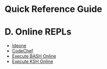 Quick Reference Guide
=====================

# D. Online REPLs

- [Ideone](https://ideone.com/)
- [CodeChef](https://www.codechef.com/ide)
- [Execute BASH Online](http://www.tutorialspoint.com/execute_bash_online.php)
- [Execute KSH Online](http://www.tutorialspoint.com/execute_ksh_online.php)
